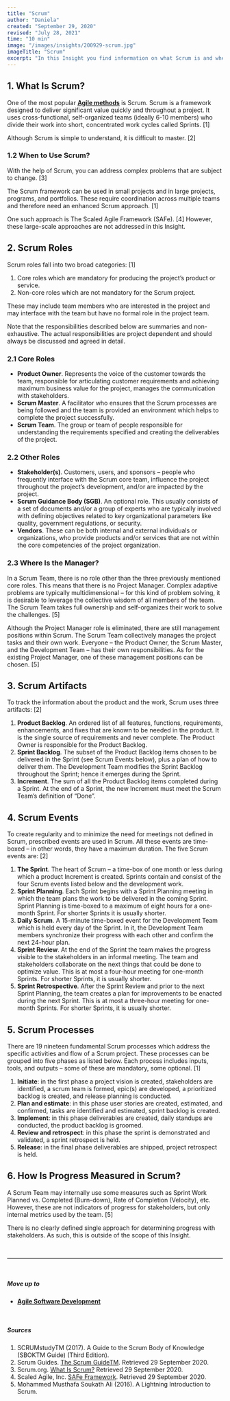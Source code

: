 ```yaml
---
title: "Scrum"
author: "Daniela"
created: "September 29, 2020"
revised: "July 28, 2021"
time: "10 min"
image: "/images/insights/200929-scrum.jpg"
imageTitle: "Scrum"
excerpt: "In this Insight you find information on what Scrum is and when to use it. In addition, it unwraps the Scrum roles, artifacts, events, and processes, and how to measure progress in Scrum."
---
```


## 1. What Is Scrum?

One of the most popular [**Agile methods**](/insights/agile-software-development) is Scrum. Scrum is a framework designed to deliver significant value quickly and throughout a project. It uses cross-functional, self-organized teams (ideally 6-10 members) who divide their work into short, concentrated work cycles called Sprints. [1]

Although Scrum is simple to understand, it is difficult to master. [2]

### 1.2 When to Use Scrum?

With the help of Scrum, you can address complex problems that are subject to change. [3]

The Scrum framework can be used in small projects and in large projects, programs, and portfolios. These require coordination across multiple teams and therefore need an enhanced Scrum approach. [1]

One such approach is The Scaled Agile Framework (SAFe). [4] However, these large-scale approaches are not addressed in this Insight.

## 2. Scrum Roles

Scrum roles fall into two broad categories: [1]
1. Core roles which are mandatory for producing the project’s product or service. 
2. Non-core roles which are not mandatory for the Scrum project. 

These may include team members who are interested in the project and may interface with the team but have no formal role in the project team. 

Note that the responsibilities described below are summaries and non-exhaustive. The actual responsibilities are project dependent and should always be discussed and agreed in detail.

### 2.1 Core Roles

- **Product Owner**. Represents the voice of the customer towards the team, responsible for articulating customer requirements and achieving maximum business value for the project, manages the communication with stakeholders.
- **Scrum Master**. A facilitator who ensures that the Scrum processes are being followed and the team is provided an environment which helps to complete the project successfully.
- **Scrum Team**. The group or team of people responsible for understanding the requirements specified and creating the deliverables of the project.

### 2.2 Other Roles

- **Stakeholder(s)**. Customers, users, and sponsors – people who frequently interface with the Scrum core team, influence the project throughout the project’s development, and/or are impacted by the project.
- **Scrum Guidance Body (SGB)**. An optional role. This usually consists of a set of documents and/or a group of experts who are typically involved with defining objectives related to key organizational parameters like quality, government regulations, or security.
- **Vendors**. These can be both internal and external individuals or organizations, who provide products and/or services that are not within the core competencies of the project organization.

### 2.3 Where Is the Manager?

In a Scrum Team, there is no role other than the three previously mentioned core roles. This means that there is no Project Manager. Complex adaptive problems are typically multidimensional – for this kind of problem solving, it is desirable to leverage the collective wisdom of all members of the team. The Scrum Team takes full ownership and self-organizes their work to solve the challenges. [5]

Although the Project Manager role is eliminated, there are still management positions within Scrum. The Scrum Team collectively manages the project tasks and their own work. Everyone – the Product Owner, the Scrum Master, and the Development Team – has their own responsibilities. As for the existing Project Manager, one of these management positions can be chosen. [5]

## 3. Scrum Artifacts

To track the information about the product and the work, Scrum uses three artifacts: [2]

1. **Product Backlog**. An ordered list of all features, functions, requirements, enhancements, and fixes that are known to be needed in the product. It is the single source of requirements and never complete. The Product Owner is responsible for the Product Backlog.
2. **Sprint Backlog**. The subset of the Product Backlog items chosen to be delivered in the Sprint (see Scrum Events below), plus a plan of how to deliver them. The Development Team modifies the Sprint Backlog throughout the Sprint; hence it emerges during the Sprint.
3. **Increment**. The sum of all the Product Backlog items completed during a Sprint. At the end of a Sprint, the new Increment must meet the Scrum Team’s definition of “Done”.

## 4. Scrum Events
To create regularity and to minimize the need for meetings not defined in Scrum, prescribed events are used in Scrum. All these events are time-boxed – in other words, they have a maximum duration. The five Scrum events are: [2]

1. **The Sprint**. The heart of Scrum – a time-box of one month or less during which a product Increment is created. Sprints contain and consist of the four Scrum events listed below and the development work.
2. **Sprint Planning**. Each Sprint begins with a Sprint Planning meeting in which the team plans the work to be delivered in the coming Sprint. Sprint Planning is time-boxed to a maximum of eight hours for a one-month Sprint. For shorter Sprints it is usually shorter.
3. **Daily Scrum**. A 15-minute time-boxed event for the Development Team which is held every day of the Sprint. In it, the Development Team members synchronize their progress with each other and confirm the next 24-hour plan.
4. **Sprint Review**. At the end of the Sprint the team makes the progress visible to the stakeholders in an informal meeting. The team and stakeholders collaborate on the next things that could be done to optimize value. This is at most a four-hour meeting for one-month Sprints. For shorter Sprints, it is usually shorter.
5. **Sprint Retrospective**. After the Sprint Review and prior to the next Sprint Planning, the team creates a plan for improvements to be enacted during the next Sprint. This is at most a three-hour meeting for one-month Sprints. For shorter Sprints, it is usually shorter.

## 5. Scrum Processes

There are 19 nineteen fundamental Scrum processes which address the specific activities and flow of a Scrum project. These processes can be grouped into five phases as listed below. Each process includes inputs, tools, and outputs – some of these are mandatory, some optional. [1]

1. **Initiate**: in the first phase a project vision is created, stakeholders are identified, a scrum team is formed, epic(s) are developed, a prioritized backlog is created, and release planning is conducted.
2. **Plan and estimate**: in this phase user stories are created, estimated, and confirmed, tasks are identified and estimated, sprint backlog is created.
3. **Implement**: in this phase deliverables are created, daily standups are conducted, the product backlog is groomed.
4. **Review and retrospect**: in this phase the sprint is demonstrated and validated, a sprint retrospect is held.
5. **Release**: in the final phase deliverables are shipped, project retrospect is held.

## 6. How Is Progress Measured in Scrum?

A Scrum Team may internally use some measures such as Sprint Work Planned vs. Completed (Burn-down), Rate of Completion (Velocity), etc. However, these are not indicators of progress for stakeholders, but only internal metrics used by the team. [5]

There is no clearly defined single approach for determining progress with stakeholders. As such, this is outside of the scope of this Insight.

&nbsp;

***
&nbsp;

##### Move up to

- [**Agile Software Development**](/insights/agile-software-development)

&nbsp;

##### Sources

1. SCRUMstudyTM (2017). A Guide to the Scrum Body of Knowledge (SBOKTM Guide) (Third Edition).
2. Scrum Guides. [The Scrum GuideTM](https://scrumguides.org/scrum-guide.html). Retrieved 29 September 2020.
3. Scrum.org. [What Is Scrum?](https://www.scrum.org/resources/what-is-scrum) Retrieved 29 September 2020.
4. Scaled Agile, Inc. [SAFe Framework](https://www.scaledagileframework.com/). Retrieved 29 September 2020.
5. Mohammed Musthafa Soukath Ali (2016). A Lightning Introduction to Scrum.